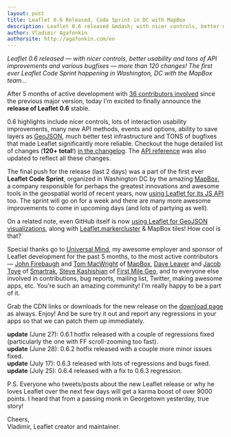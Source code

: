 ```yaml
---
layout: post
title: Leaflet 0.6 Released, Code Sprint in DC with MapBox
description: Leaflet 0.6 released &mdash; with nicer controls, better usability and tons of API improvements and various bugfixes &mdash; more than 120 changes! The first ever Leaflet Code Sprint happening in Washington, DC with the MapBox team
author: Vladimir Agafonkin
authorsite: http://agafonkin.com/en
---
```


_Leaflet 0.6 released &mdash; with nicer controls, better usability and tons of API improvements and various bugfixes &mdash; more than 120 changes! The first ever Leaflet Code Sprint happening in Washington, DC with the MapBox team..._

After 5 months of active development with [36 contributors involved](https://github.com/Leaflet/Leaflet/graphs/contributors?from=2013-01-18&to=2013-06-26&type=c) since the previous major version, today I'm excited to finally announce the **release of Leaflet 0.6** stable.

0.6 highlights include nicer controls, lots of interaction usability improvements, many new API methods, events and options, ability to save layers as [GeoJSON](http://en.wikipedia.org/wiki/GeoJSON), much better test infrastructure and TONS of bugfixes that made Leaflet significantly more reliable. Checkout the huge detailed list of changes (**120+ total**!) [in the changelog](https://github.com/Leaflet/Leaflet/blob/master/CHANGELOG.md). The [API reference](../../../reference.html) was also updated to reflect all these changes.

The final push for the release (last 2 days) was a part of the first ever **Leaflet Code Sprint**, organized in Washington DC by the amazing [MapBox](http://mapbox.com), a company responsible for perhaps the greatest innovations and awesome tools in the geospatial world of recent years, now [using Leaflet for its JS API](mapbox.com/blog/mapbox-js-with-leaflet/) too. The sprint will go on for a week and there are many more awesome improvements to come in upcoming days (and lots of partying as well).

On a related note, even GitHub itself is now [using Leaflet for GeoJSON visualizations](https://github.com/blog/1541-geojson-rendering-improvements), along with [Leaflet.markercluster](github.com/Leaflet/Leaflet.markercluster) & MapBox tiles! How cool is that?

Special thanks go to [Universal Mind](http://universalmind.com/), my awesome employer and sponsor of Leaflet development for the past 5 months, to the most active contributors &mdash; [John Firebaugh](https://github.com/jfirebaugh) and [Tom MacWright](https://github.com/tmcw) of [MapBox](http://mapbox.com), [Dave Leaver](https://github.com/danzel) and [Jacob Toye](https://github.com/jacobtoye) of [Smartrak](http://www.smartrak.co.nz/), [Steve Kashishian](https://github.com/snkashis) of [First Mile Geo](http://www.firstmilegeo.com/), and to everyone else involved in contributions, bug reports, mailing list, Twitter, making awesome apps, etc. You're such an amazing community! I'm really happy to be a part of it.

Grab the CDN links or downloads for the new release on the [download page](../../../download.html) as always. Enjoy! And be sure try it out and report any regressions in your apps so that we can patch them up immediately.

**update** (June 27): 0.6.1 hotfix released with a couple of regressions fixed (particularly the one with FF scroll-zooming too fast).<br>
**update** (June 28): 0.6.2 hotfix released with a couple more minor issues fixed.<br>
**update** (July 17): 0.6.3 released with lots of regressions and bugs fixed.<br>
**update** (July 25): 0.6.4 released with a fix to 0.6.3 regression.

P.S. Everyone who tweets/posts about the new Leaflet release or why he loves Leaflet over the next few days will get a karma boost of over 9000 points. I heard that from a passing monk in Georgetown yesterday, true story!

Cheers,<br />
Vladimir, Leaflet creator and maintainer.
